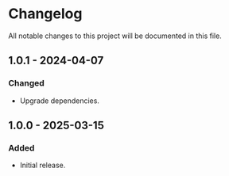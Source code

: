 # Changelog

All notable changes to this project will be documented in this file.

## 1.0.1 - 2024-04-07

### Changed

- Upgrade dependencies.

## 1.0.0 - 2025-03-15

### Added

- Initial release.
